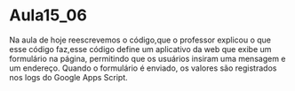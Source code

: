 # Aula15_06

Na aula de hoje reescrevemos o código,que o professor explicou o que esse código faz,esse código define um aplicativo da web que exibe um formulário na página, permitindo que os usuários insiram uma mensagem e um endereço. Quando o formulário é enviado, os valores são registrados nos logs do Google Apps Script.
